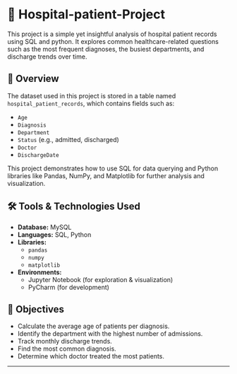 
# 🏥 Hospital-patient-Project

This project is a simple yet insightful analysis of hospital patient records using SQL and python. It explores common healthcare-related questions such as the most frequent diagnoses, the busiest departments, and discharge trends over time.

## 📌 Overview

The dataset used in this project is stored in a table named `hospital_patient_records`, which contains fields such as:
- `Age`
- `Diagnosis`
- `Department`
- `Status` (e.g., admitted, discharged)
- `Doctor`
- `DischargeDate`
  
This project demonstrates how to use SQL for data querying and Python libraries like Pandas, NumPy, and Matplotlib for further analysis and visualization.

## 🛠 Tools & Technologies Used

- **Database:** MySQL
- **Languages:** SQL, Python
- **Libraries:** 
  - `pandas`
  - `numpy`
  - `matplotlib`
- **Environments:**
  - Jupyter Notebook (for exploration & visualization)
  - PyCharm (for development)

## 🎯 Objectives

- Calculate the average age of patients per diagnosis.
- Identify the department with the highest number of admissions.
- Track monthly discharge trends.
- Find the most common diagnosis.
- Determine which doctor treated the most patients.

---

